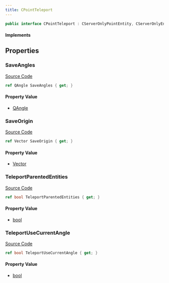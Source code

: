 ```yaml
---
title: CPointTeleport
---
```


```csharp
public interface CPointTeleport : CServerOnlyPointEntity, CServerOnlyEntity, CBaseEntity, CEntityInstance, ISchemaClass<CEntityInstance>, ISchemaClass<CBaseEntity>, ISchemaClass<CServerOnlyEntity>, ISchemaClass<CServerOnlyPointEntity>, ISchemaClass<CPointTeleport>, ISchemaField, ISchemaClass, INativeHandle
```

#### Implements

## Properties

### SaveAngles

[Source Code](https://github.com/swiftly-solution/swiftlys2/blob/main/managed/src/SwiftlyS2.Generated/Schemas/Interfaces/CPointTeleport.cs#L19)

```csharp
ref QAngle SaveAngles { get; }
```

#### Property Value

- [QAngle](/docs/api/shared/natives/qangle)

### SaveOrigin

[Source Code](https://github.com/swiftly-solution/swiftlys2/blob/main/managed/src/SwiftlyS2.Generated/Schemas/Interfaces/CPointTeleport.cs#L17)

```csharp
ref Vector SaveOrigin { get; }
```

#### Property Value

- [Vector](/docs/api/shared/natives/vector)

### TeleportParentedEntities

[Source Code](https://github.com/swiftly-solution/swiftlys2/blob/main/managed/src/SwiftlyS2.Generated/Schemas/Interfaces/CPointTeleport.cs#L21)

```csharp
ref bool TeleportParentedEntities { get; }
```

#### Property Value

- [bool](https://learn.microsoft.com/dotnet/api/system.boolean)

### TeleportUseCurrentAngle

[Source Code](https://github.com/swiftly-solution/swiftlys2/blob/main/managed/src/SwiftlyS2.Generated/Schemas/Interfaces/CPointTeleport.cs#L23)

```csharp
ref bool TeleportUseCurrentAngle { get; }
```

#### Property Value

- [bool](https://learn.microsoft.com/dotnet/api/system.boolean)

